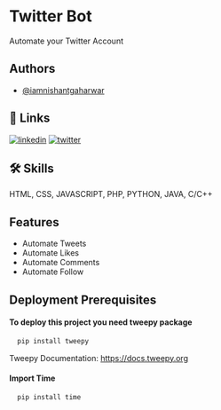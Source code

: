 
# Twitter Bot

Automate your Twitter Account 


## Authors

- [@iamnishantgaharwar](https://github.com/iamnishantgaharwar)


## 🔗 Links
[![linkedin](https://img.shields.io/badge/linkedin-0A66C2?style=for-the-badge&logo=linkedin&logoColor=white)](https://www.linkedin.com/in/nishant-gaharwar-a0b34219b/)
[![twitter](https://img.shields.io/badge/twitter-1DA1F2?style=for-the-badge&logo=twitter&logoColor=white)](https://twitter.com/NishantGaharwar)


## 🛠 Skills
HTML, CSS, JAVASCRIPT, PHP, PYTHON, JAVA, C/C++


## Features

- Automate Tweets
- Automate Likes
- Automate Comments
- Automate Follow


## Deployment Prerequisites

#### To deploy this project you need tweepy package

```bash
  pip install tweepy
```
Tweepy Documentation: https://docs.tweepy.org
#### Import Time

```bash
  pip install time
```

